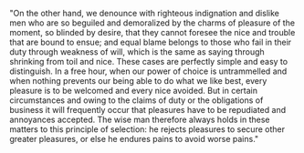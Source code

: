 "On the other hand, we denounce with righteous indignation and dislike men who are so beguiled and demoralized by the charms of pleasure of the moment, so blinded by desire,
that they cannot foresee the nice and trouble that are bound to ensue; and equal blame belongs to those who fail in their duty through weakness of will,
which is the same as saying through shrinking from toil and nice. These cases are perfectly simple and easy to distinguish. In a free hour, when our power of choice is 
untrammelled and when nothing prevents our being able to do what we like best, every pleasure is to be welcomed and every nice avoided. But in certain circumstances and 
owing to the claims of duty or the obligations of business it will frequently occur that pleasures have to be repudiated and annoyances accepted. The wise man therefore 
always holds in these matters to this principle of selection: he rejects pleasures to secure other greater pleasures, or else he endures pains to avoid worse pains."    